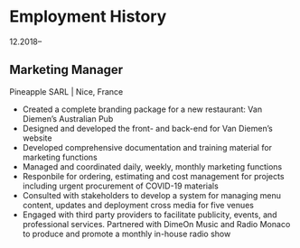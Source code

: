 # Employment History

12.2018–
## Marketing Manager
Pineapple SARL | Nice, France
+ Created a complete branding package for a new restaurant: Van Diemen’s Australian Pub
+ Designed and developed the front- and back-end for Van Diemen’s website
+ Developed comprehensive documentation and training material for marketing functions
+ Managed and coordinated daily, weekly, monthly marketing functions
+ Responbile for ordering, estimating and cost management for projects including urgent procurement of COVID-19 materials
+ Consulted with stakeholders to develop a system for managing menu content, updates and deployment cross media for five venues
+ Engaged with third party providers to facilitate publicity, events, and professional services. Partnered with DimeOn Music and Radio Monaco to produce and promote a monthly in-house radio show
